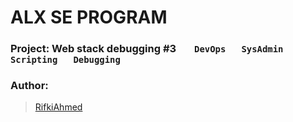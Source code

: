 # ALX SE PROGRAM

### Project: Web stack debugging #3 `    DevOps   SysAdmin   Scripting   Debugging    `

### Author:
> [RifkiAhmed](https://github.com/RifkiAhmed)